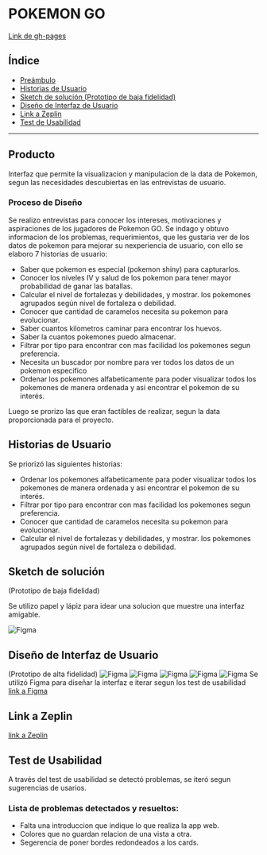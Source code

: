 # POKEMON GO 

[Link de gh-pages]()

## Índice

* [Preámbulo](#producto)
* [Historias de Usuario](#historias-de-usuario)
* [Sketch de solución (Prototipo de baja fidelidad)](sketch-de-solución)
* [Diseño de Interfaz de Usuario](#diseño-de-interfaz-de-usuario)
* [Link a Zeplin](#link-a-zeplin)
* [Test de Usabilidad](#test-de-usabilidad)

***


## Producto

Interfaz que permite la visualizacion y manipulacion de la data de  Pokemon, segun las necesidades descubiertas en las entrevistas de usuario.

### Proceso de Diseño

Se realizo entrevistas para conocer los intereses, motivaciones y aspiraciones de los jugadores de Pokemon GO.  Se indago y obtuvo informacion de los problemas, requerimientos, que les gustaria ver de los datos de pokemon para mejorar su nexperiencia de usuario, con ello se elaboro 7 historias de usuario:

* Saber que pokemon es especial (pokemon shiny) para capturarlos.
* Conocer los niveles IV y salud de los pokemon para tener mayor probabilidad de ganar las batallas.
* Calcular el nivel de fortalezas y debilidades, y mostrar.
  los pokemones agrupados según nivel de fortaleza o debilidad.
* Conocer que cantidad de caramelos necesita su pokemon para evolucionar.
* Saber cuantos kilometros caminar para encontrar los huevos.
* Saber la cuantos pokemones puedo almacenar.
* Filtrar por tipo para encontrar con mas facilidad los pokemones segun preferencia.
* Necesita un buscador por nombre para ver todos los datos de un pokemon especifico
* Ordenar los pokemones alfabeticamente para poder visualizar todos los pokemones 
  de manera ordenada y asi encontrar el pokemon de su interés.

Luego se prorizo las que eran factibles de realizar, segun la data proporcionada para el proyecto.

## Historias de Usuario

Se priorizó las siguientes historias:

* Ordenar los pokemones alfabeticamente para poder visualizar todos los pokemones
  de manera ordenada y asi encontrar el pokemon de su interés.
* Filtrar por tipo para encontrar con mas facilidad los pokemones segun preferencia.
* Conocer que cantidad de caramelos necesita su pokemon para evolucionar.
* Calcular el nivel de fortalezas y debilidades, y mostrar.
  los pokemones agrupados según nivel de fortaleza o debilidad.

## Sketch de solución
(Prototipo de baja fidelidad)

Se utilizo papel y lápiz para idear una solucion que muestre una interfaz amigable.

![Figma](./imagenes/readme-boceto1.jpg)

## Diseño de Interfaz de Usuario
(Prototipo de alta fidelidad)
![Figma](./imagenes/readme-figma1.png)
![Figma](./imagenes/readme-figma2.png)
![Figma](./imagenes/readme-figma3.png)
![Figma](./imagenes/readme-figma4.png)
![Figma](./imagenes/readme-figma5.png)
Se utilizó Figma para diseñar la interfaz e iterar segun los test de usabilidad
[link a Figma](https://www.figma.com/file/OFdpWerGnAmOZmPcyGSwPTaG/POKEMON-GO?node-id=15%3A3)


## Link a Zeplin

[link a Zeplin](https://app.zeplin.io/project/5c362828eddc504bd2288b89/dashboard)

## Test de Usabilidad

A través del test de usabilidad se detectó problemas, se iteró segun sugerencias de usarios.

### Lista de problemas detectados y resueltos:

* Falta una introduccion que indique lo que realiza la app web.
* Colores que no guardan relacion de una vista a otra.
* Segerencia de poner bordes redondeados a los cards.
